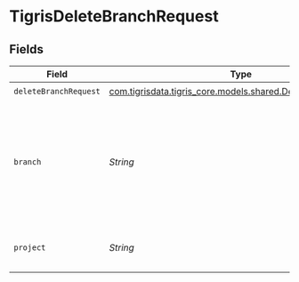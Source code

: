# TigrisDeleteBranchRequest


## Fields

| Field                                                                                                              | Type                                                                                                               | Required                                                                                                           | Description                                                                                                        |
| ------------------------------------------------------------------------------------------------------------------ | ------------------------------------------------------------------------------------------------------------------ | ------------------------------------------------------------------------------------------------------------------ | ------------------------------------------------------------------------------------------------------------------ |
| `deleteBranchRequest`                                                                                              | [com.tigrisdata.tigris_core.models.shared.DeleteBranchRequest](../../models/shared/DeleteBranchRequest.md)         | :heavy_check_mark:                                                                                                 | N/A                                                                                                                |
| `branch`                                                                                                           | *String*                                                                                                           | :heavy_check_mark:                                                                                                 | Name of the database branch to delete. <p></p>**Note**: `main` branch cannot be deleted, use DeleteProject instead |
| `project`                                                                                                          | *String*                                                                                                           | :heavy_check_mark:                                                                                                 | Delete a database branch in this project                                                                           |
